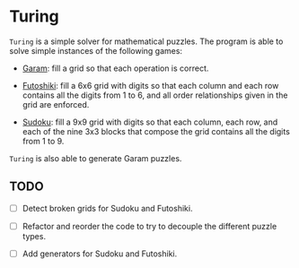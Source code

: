 # Turing

`Turing` is a simple solver for mathematical puzzles. The program is
able to solve simple instances of the following games:

* [Garam](https://www.garam.fr/garam/garam_en_ligne/tutoriel/): fill a
  grid so that each operation is correct.

* [Futoshiki](https://en.wikipedia.org/wiki/Futoshiki): fill a 6x6
  grid with digits so that each column and each row contains all the
  digits from 1 to 6, and all order relationships given in the grid
  are enforced.

* [Sudoku](https://en.wikipedia.org/wiki/Sudoku): fill a 9x9 grid with
  digits so that each column, each row, and each of the nine 3x3
  blocks that compose the grid contains all the digits from 1 to 9.

`Turing` is also able to generate Garam puzzles.

## TODO

- [ ] Detect broken grids for Sudoku and Futoshiki.

- [ ] Refactor and reorder the code to try to decouple the different
      puzzle types.

- [ ] Add generators for Sudoku and Futoshiki.
